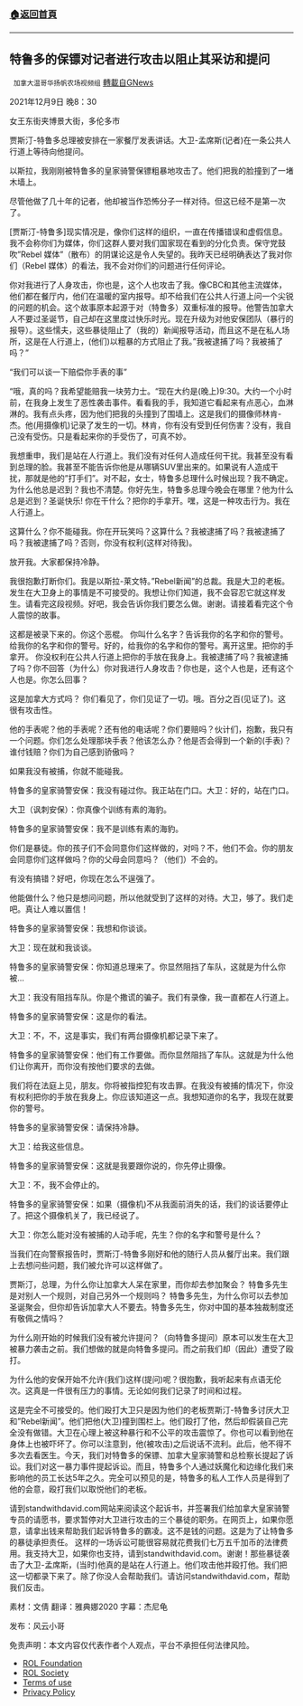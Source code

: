 ###  [:house:返回首頁](https://github.com/ourhimalayas/txt)
---


## 特鲁多的保镖对记者进行攻击以阻止其采访和提问
` 加拿大温哥华扬帆农场视频组` [轉載自GNews](https://gnews.org/zh-hans/1799221/)

2021年12月9日 晚8：30

女王东街夹博景大街，多伦多市

贾斯汀-特鲁多总理被安排在一家餐厅发表讲话。大卫-孟席斯(记者)在一条公共人行道上等待向他提问。

以斯拉，我刚刚被特鲁多的皇家骑警保镖粗暴地攻击了。他们把我的脸撞到了一堵木墙上。

尽管他做了几十年的记者，他却被当作恐怖分子一样对待。但这已经不是第一次了。

[贾斯汀-特鲁多]现实情况是，像你们这样的组织，一直在传播错误和虚假信息。我不会称你们为媒体，你们这群人要对我们国家现在看到的分化负责。保守党鼓吹”Rebel 媒体”（散布）的阴谋论这是令人失望的。我昨天已经明确表达了我对你们（Rebel 媒体）的看法，我不会对你们的问题进行任何评论。

你对我进行了人身攻击，你也是，这个人也攻击了我。像CBC和其他主流媒体，他们都在餐厅内，他们在温暖的室内报导。却不给我们在公共人行道上问一个尖锐的问题的机会。这个故事原本起源于对（特鲁多）双重标准的报导。他警告加拿大人不要过圣诞节，自己却在这里度过快乐时光。现在升级为对他安保团队（暴行的报导）。这些懦夫，这些暴徒阻止了（我的）新闻报导活动，而且这不是在私人场所，这是在人行道上，(他们)以粗暴的方式阻止了我。”我被逮捕了吗？我被捕了吗？”

“我们可以谈一下赔偿你手表的事”

“哦，真的吗？我希望能赔我一块劳力士。“现在大约是(晚上)9:30。大约一个小时前，在我身上发生了恶性袭击事件。看看我的手，我知道它看起来有点恶心，血淋淋的。我有点头疼，因为他们把我的头撞到了围墙上。这是我们的摄像师林肯-杰。他(用摄像机)记录了发生的一切。林肯，你有没有受到任何伤害？没有，我自己没有受伤。只是看起来你的手受伤了，可真不妙。

我想重申，我们是站在人行道上。我们没有对任何人造成任何干扰。我甚至没有看到总理的脸。我甚至不能告诉你他是从哪辆SUV里出来的。如果说有人造成干扰，那就是他的”打手们”。对不起，女士，特鲁多总理什么时候出现？我不确定。为什么他总是迟到？我也不清楚。你好先生，特鲁多总理今晚会在哪里？他为什么总是迟到？圣诞快乐! 你在干什么？把你的手拿开。嘿，这是一种攻击行为。我在人行道上。

这算什么？你不能碰我。你在开玩笑吗？这算什么？我被逮捕了吗？我被逮捕了吗？我被逮捕了吗？否则，你没有权利(这样对待我)。

放开我。大家都保持冷静。

我很抱歉打断你们。我是以斯拉-莱文特。”Rebel新闻”的总裁。我是大卫的老板。发生在大卫身上的事情是不可接受的。我想让你们知道，我不会容忍它就这样发生。请看完这段视频。好吧，我会告诉你我们要怎么做。谢谢。请接着看完这个令人震惊的故事。

这都是被录下来的。你这个恶棍。 你叫什么名字？告诉我你的名字和你的警号。给我你的名字和你的警号。好的，给我你的名字和你的警号。离开这里。把你的手拿开。 你没权利在公共人行道上把你的手放在我身上。我被逮捕了吗？我被逮捕了吗？你不回答（为什么）你对我进行人身攻击？你也是，这个人也是，还有这个人也是。你怎么回事？

这是加拿大方式吗？ 你们看见了，你们见证了一切。哦。百分之百(见证了)。这很有攻击性。

他的手表呢？他的手表呢？还有他的电话呢？你们要赔吗？伙计们，抱歉，我只有一个问题。你们怎么处理那块手表？他该怎么办？他是否会得到一个新的(手表)？谁付钱赔？你们为自己感到骄傲吗？

如果我没有被捕，你就不能碰我。

特鲁多的皇家骑警安保：我没有碰过你。我正站在门口。大卫：好的，站在门口。

大卫（讽刺安保）：你真像个训练有素的海豹。

特鲁多的皇家骑警安保：我不是训练有素的海豹。

你们是暴徒。你的孩子们不会同意你们这样做的，对吗？不，他们不会。你的朋友会同意你们这样做吗？你的父母会同意吗？（他们）不会的。

有没有搞错？好吧，你现在怎么不逞强了。

他能做什么？他只是想问问题，所以他就受到了这样的对待。大卫，够了。我们走吧。真让人难以置信！

特鲁多的皇家骑警安保：我想和你谈谈。

大卫：现在就和我谈谈。

特鲁多的皇家骑警安保：你知道总理来了。你显然阻挡了车队，这就是为什么你被…

大卫：我没有阻挡车队。你是个撒谎的骗子。我们有录像，我一直都在人行道上。

特鲁多的皇家骑警安保：这是你的看法。

大卫：不，不，这是事实，我们有两台摄像机都记录下来了。

特鲁多的皇家骑警安保：他们有工作要做。而你显然阻挡了车队。这就是为什么他们让你离开，而你没有按他们要求的去做。

我们将在法庭上见，朋友。你将被指控犯有攻击罪。在我没有被捕的情况下，你没有权利把你的手放在我身上。你应该知道这一点。我想知道你的名字，我现在就要你的警号。

特鲁多的皇家骑警安保：请保持冷静。

大卫：给我这些信息。

特鲁多的皇家骑警安保：这就是我要跟你说的，你先停止摄像。

大卫：不，我不会停止的。

特鲁多的皇家骑警安保：如果（摄像机)不从我面前消失的话，我们的谈话要停止了。把这个摄像机关了，我已经说了。

大卫：你怎么能对没有被捕的人动手呢，先生？你的名字和警号是什么？

当我们在向警察报告时，贾斯汀-特鲁多刚好和他的随行人员从餐厅出来。我们跟上去想问些问题，我们被允许可以这样做了。

贾斯汀，总理，为什么你让加拿大人呆在家里，而你却去参加聚会？
特鲁多先生是对别人一个规则，对自己另外一个规则吗？
特鲁多先生，为什么你可以去参加圣诞聚会，但你却告诉加拿大人不要去。特鲁多先生，你对中国的基本独裁制度还有敬佩之情吗？

为什么刚开始的时候我们没有被允许提问？（向特鲁多提问）原本可以发生在大卫被暴力袭击之前。我们想做的就是向特鲁多提问。而之前我们却（因此）遭受了殴打。

为什么他的安保开始不允许(我们)这样(提问)呢？很抱歉，我听起来有点语无伦次。这真是一件很有压力的事情。无论如何我们记录了时间和过程。

这是完全不可接受的。他们殴打大卫只是因为他们的老板贾斯汀-特鲁多讨厌大卫和”Rebel新闻”。他们把他(大卫)撞到围栏上。他们殴打了他，然后却假装自己完全没有做错。大卫在心理上被这种暴行和不公平的攻击震惊了。你也可以看到他在身体上也被吓坏了。你可以注意到，他(被攻击)之后说话不流利。此后，他不得不多次去看医生。今天，我们对特鲁多的保镖、加拿大皇家骑警和总检察长提起了诉讼。我们对这一暴力事件提起诉讼。而且，特鲁多个人通过妖魔化和边缘化我们来影响他的员工长达5年之久。完全可以预见的是，特鲁多的私人工作人员是得到了他的会意，殴打我们以取悦他们的老板。

请到standwithdavid.com网站来阅读这个起诉书，并签署我们给加拿大皇家骑警专员的请愿书，要求暂停对大卫进行攻击的三个暴徒的职务。在网页上，如果你愿意，请拿出钱来帮助我们起诉特鲁多的霸凌。这不是钱的问题。这是为了让特鲁多的暴徒承担责任。 这样的一场诉讼可能很容易就花费我们七万五千加币的法律费用。我支持大卫，如果你也支持，请到standwithdavid.com。谢谢！那些暴徒袭击了大卫-孟席斯，(当时)他真的是站在人行道上。他们攻击他并殴打他。我们把这一切都录下来了。除了你没人会帮助我们。请访问standwithdavid.com，帮助我们反击。

素材：文倩
翻译：雅典娜2020
字幕：杰尼龟

发布：风云小哥

 

免责声明：本文内容仅代表作者个人观点，平台不承担任何法律风险。

- [ROL Foundation](https://rolfoundation.org/)
- [ROL Society](https://rolsociety.org/)
- [Terms of use](https://gnews.org/terms-of-use-3/)
- [Privacy Policy](https://gnews.org/privacy-policy/)
